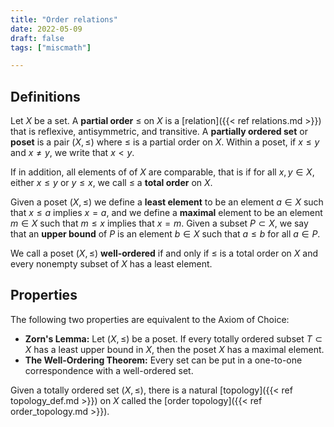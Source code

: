 ```yaml
---
title: "Order relations"
date: 2022-05-09
draft: false
tags: ["miscmath"]

---
```


## Definitions
Let $X$ be a set. A **partial order** $\leq$ on $X$ is a [relation]({{< ref relations.md >}}) that is reflexive, antisymmetric, and transitive. A **partially ordered set** or **poset** is a pair $(X, \leq)$ where $\leq$ is a partial order on $X$. Within a poset, if $x \leq y$ and $x \neq y$, we write that $x < y$. 

If in addition, all elements of of $X$ are comparable, that is if for all $x,y \in X$, either $x \leq y$ or $y \leq x$, we call $\leq$ a **total order** on $X$. 

Given a poset $(X, \leq)$ we define a **least element** to be an element $a \in X$ such that $x \leq a$ implies $x = a$, and we define a **maximal** element to be an element $m \in X$ such that $m \leq x$ implies that $x = m$. Given a subset $P \subset X$, we say that an **upper bound** of $P$ is an element $b \in X$ such that $a \leq b$ for all $a \in P$. 

We call a poset $(X, \leq)$ **well-ordered** if and only if $\leq$ is a total order on $X$ and every nonempty subset of $X$ has a least element. 

## Properties
The following two properties are equivalent to the Axiom of Choice:

- **Zorn's Lemma:** Let $(X, \leq)$ be a poset. If every totally ordered subset $T \subset X$ has a least upper bound in $X$, then the poset $X$ has a maximal element. 
- **The Well-Ordering Theorem:** Every set can be put in a one-to-one correspondence with a well-ordered set. 

Given a totally ordered set $(X, \leq)$, there is a natural [topology]({{< ref topology_def.md >}}) on $X$ called the [order topology]({{< ref order_topology.md >}}). 

